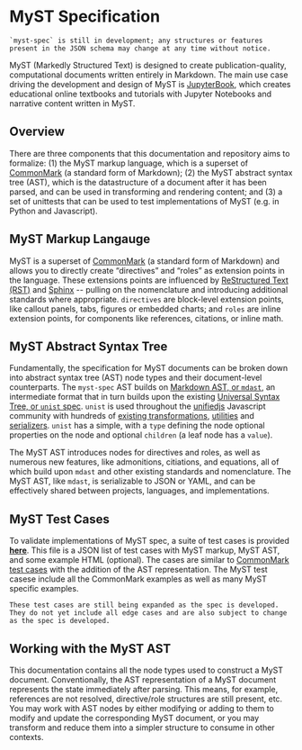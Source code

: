 # MyST Specification

```{warning}
`myst-spec` is still in development; any structures or features present in the JSON schema may change at any time without notice.
```

MyST (Markedly Structured Text) is designed to create publication-quality, computational documents written entirely in Markdown. The main use case driving the development and design of MyST is [JupyterBook](https://jupyterbook.org/), which creates educational online textbooks and tutorials with Jupyter Notebooks and narrative content written in MyST.

## Overview

There are three components that this documentation and repository aims to formalize: (1) the MyST markup language, which is a superset of [CommonMark](https://commonmark.org/) (a standard form of Markdown); (2) the MyST abstract syntax tree (AST), which is the datastructure of a document after it has been parsed, and can be used in transforming and rendering content; and (3) a set of unittests that can be used to test implementations of MyST (e.g. in Python and Javascript).

## MyST Markup Langauge

MyST is a superset of [CommonMark](https://commonmark.org/) (a standard form of Markdown) and allows you to directly create “directives” and “roles” as extension points in the language. These extensions points are influenced by [ReStructured Text (RST)](https://en.wikipedia.org/wiki/ReStructuredText) and [Sphinx](https://www.sphinx-doc.org/) -- pulling on the nomenclature and introducing additional standards where appropriate. `directives` are block-level extension points, like callout panels, tabs, figures or embedded charts; and `roles` are inline extension points, for components like references, citations, or inline math.

## MyST Abstract Syntax Tree

Fundamentally, the specification for MyST documents can be broken down into abstract syntax tree (AST) node types and their document-level counterparts. The `myst-spec` AST builds on [Markdown AST, or `mdast`](https://github.com/syntax-tree/mdast), an intermediate format that in turn builds upon the existing [Universal Syntax Tree, or `unist` spec](https://github.com/syntax-tree/unsit). `unist` is used throughout the [unifiedjs](https://unifiedjs.com/) Javascript community with hundreds of [existing transformations](https://unifiedjs.com/explore/), [utilities](https://unifiedjs.com/explore/keyword/unist-util/) and [serializers](https://unifiedjs.com/explore/keyword/rehype/). `unist` has a simple, with a `type` defining the node optional properties on the node and optional `children` (a leaf node has a `value`).

The MyST AST introduces nodes for directives and roles, as well as numerous new features, like admonitions, citiations, and equations, all of which build upon `mdast` and other existing standards and nomenclature. The MyST AST, like `mdast`, is serializable to JSON or YAML, and can be effectively shared between projects, languages, and implementations.

## MyST Test Cases

To validate implementations of MyST spec, a suite of test cases is provided [**here**](https://raw.githubusercontent.com/executablebooks/myst-spec/main/docs/examples/myst.tests.json). This file is a JSON list of test cases with MyST markup, MyST AST, and some example HTML (optional). The cases are similar to [CommonMark test cases](https://spec.commonmark.org/) with the addition of the AST representation. The MyST test casese include all the CommonMark examples as well as many MyST specific examples.

```{note}
These test cases are still being expanded as the spec is developed.  They do not yet include all edge cases and are also subject to change as the spec is developed.
```

## Working with the MyST AST

This documentation contains all the node types used to construct a MyST document. Conventionally, the AST representation of a MyST document represents the state immediately after parsing. This means, for example, references are not resolved, directive/role structures are still present, etc. You may work with AST nodes by either modifying or adding to them to modify and update the corresponding MyST document, or you may transform and reduce them into a simpler structure to consume in other contexts.
